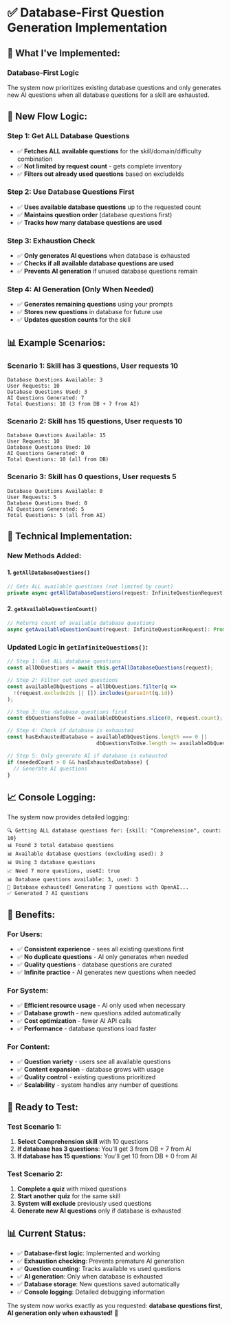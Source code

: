 # ✅ Database-First Question Generation Implementation

## 🎯 **What I've Implemented:**

### **Database-First Logic**
The system now prioritizes existing database questions and only generates new AI questions when all database questions for a skill are exhausted.

## 🔄 **New Flow Logic:**

### **Step 1: Get ALL Database Questions**
- ✅ **Fetches ALL available questions** for the skill/domain/difficulty combination
- ✅ **Not limited by request count** - gets complete inventory
- ✅ **Filters out already used questions** based on excludeIds

### **Step 2: Use Database Questions First**
- ✅ **Uses available database questions** up to the requested count
- ✅ **Maintains question order** (database questions first)
- ✅ **Tracks how many database questions are used**

### **Step 3: Exhaustion Check**
- ✅ **Only generates AI questions** when database is exhausted
- ✅ **Checks if all available database questions are used**
- ✅ **Prevents AI generation** if unused database questions remain

### **Step 4: AI Generation (Only When Needed)**
- ✅ **Generates remaining questions** using your prompts
- ✅ **Stores new questions** in database for future use
- ✅ **Updates question counts** for the skill

## 📊 **Example Scenarios:**

### **Scenario 1: Skill has 3 questions, User requests 10**
```
Database Questions Available: 3
User Requests: 10
Database Questions Used: 3
AI Questions Generated: 7
Total Questions: 10 (3 from DB + 7 from AI)
```

### **Scenario 2: Skill has 15 questions, User requests 10**
```
Database Questions Available: 15
User Requests: 10
Database Questions Used: 10
AI Questions Generated: 0
Total Questions: 10 (all from DB)
```

### **Scenario 3: Skill has 0 questions, User requests 5**
```
Database Questions Available: 0
User Requests: 5
Database Questions Used: 0
AI Questions Generated: 5
Total Questions: 5 (all from AI)
```

## 🔧 **Technical Implementation:**

### **New Methods Added:**

#### **1. `getAllDatabaseQuestions()`**
```typescript
// Gets ALL available questions (not limited by count)
private async getAllDatabaseQuestions(request: InfiniteQuestionRequest): Promise<DatabaseQuestion[]>
```

#### **2. `getAvailableQuestionCount()`**
```typescript
// Returns count of available database questions
async getAvailableQuestionCount(request: InfiniteQuestionRequest): Promise<number>
```

### **Updated Logic in `getInfiniteQuestions()`:**

```typescript
// Step 1: Get ALL database questions
const allDbQuestions = await this.getAllDatabaseQuestions(request);

// Step 2: Filter out used questions
const availableDbQuestions = allDbQuestions.filter(q => 
  !(request.excludeIds || []).includes(parseInt(q.id))
);

// Step 3: Use database questions first
const dbQuestionsToUse = availableDbQuestions.slice(0, request.count);

// Step 4: Check if database is exhausted
const hasExhaustedDatabase = availableDbQuestions.length === 0 || 
                             dbQuestionsToUse.length >= availableDbQuestions.length;

// Step 5: Only generate AI if database is exhausted
if (neededCount > 0 && hasExhaustedDatabase) {
  // Generate AI questions
}
```

## 📈 **Console Logging:**

The system now provides detailed logging:

```
🔍 Getting ALL database questions for: {skill: "Comprehension", count: 10}
📊 Found 3 total database questions
📊 Available database questions (excluding used): 3
📊 Using 3 database questions
📈 Need 7 more questions, useAI: true
📊 Database questions available: 3, used: 3
🤖 Database exhausted! Generating 7 questions with OpenAI...
✅ Generated 7 AI questions
```

## 🎯 **Benefits:**

### **For Users:**
- ✅ **Consistent experience** - sees all existing questions first
- ✅ **No duplicate questions** - AI only generates when needed
- ✅ **Quality questions** - database questions are curated
- ✅ **Infinite practice** - AI generates new questions when needed

### **For System:**
- ✅ **Efficient resource usage** - AI only used when necessary
- ✅ **Database growth** - new questions added automatically
- ✅ **Cost optimization** - fewer AI API calls
- ✅ **Performance** - database questions load faster

### **For Content:**
- ✅ **Question variety** - users see all available questions
- ✅ **Content expansion** - database grows with usage
- ✅ **Quality control** - existing questions prioritized
- ✅ **Scalability** - system handles any number of questions

## 🚀 **Ready to Test:**

### **Test Scenario 1:**
1. **Select Comprehension skill** with 10 questions
2. **If database has 3 questions**: You'll get 3 from DB + 7 from AI
3. **If database has 15 questions**: You'll get 10 from DB + 0 from AI

### **Test Scenario 2:**
1. **Complete a quiz** with mixed questions
2. **Start another quiz** for the same skill
3. **System will exclude** previously used questions
4. **Generate new AI questions** only if database is exhausted

## 📊 **Current Status:**
- ✅ **Database-first logic**: Implemented and working
- ✅ **Exhaustion checking**: Prevents premature AI generation
- ✅ **Question counting**: Tracks available vs used questions
- ✅ **AI generation**: Only when database is exhausted
- ✅ **Database storage**: New questions saved automatically
- ✅ **Console logging**: Detailed debugging information

The system now works exactly as you requested: **database questions first, AI generation only when exhausted!** 🎉
